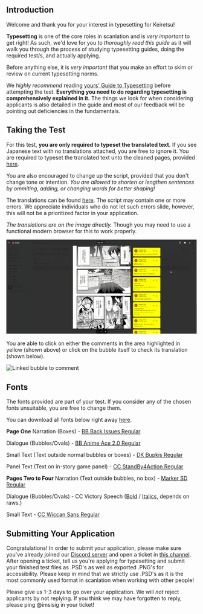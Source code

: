 ## Introduction

Welcome and thank you for your interest in typesetting for Keiretsu!

**Typesetting** is one of the core roles in scanlation and is *very important* to get right! As such, we'd love for you to *thoroughly read this guide* as it will walk you through the process of studying typesetting guides, doing the required test/s, and actually applying.

Before anything else, it is *very important* that you make an effort to skim or review on current typesetting norms.

We *highly recommend* reading [yours' Guide to Typesetting](https://docs.google.com/document/d/1Ss6AW07S8onlS1-SbgyoF4w1ve285B2fVqsgOtkKuLk/edit?usp=sharing) before attempting the test. **Everything you need to do regarding typesetting is comprehensively explained in it.** The things we look for when considering applicants is also detailed in the guide and most of our feedback will be pointing out deficiencies in the fundamentals.


## Taking the Test

For this test, **you are only required to typeset the translated text.** If you see Japanese text with no translations attached, you are free to ignore it. You are required to typeset the translated text unto the cleaned pages, provided [here](https://drive.google.com/drive/folders/1e9nOBPJobHKyl953ARKAzUeTY6_tQjBc?usp=drive_link).

You are also encouraged to change up the script, provided that you don't change tone or intention. *You are allowed to shorten or lengthen sentences by ommiting, adding, or changing words for better shaping!*

The translations can be found [here](https://drive.google.com/drive/folders/17u6A-55-ldFI_Hi5ZaolBLPxPCc7gMT8?usp=drive_link). The script may contain one or more errors. We appreciate individuals who do not let such errors slide, however, this will not be a prioritized factor in your application.

*The translations are on the image directly.* Though you may need to use a functional modern browser for this to work properly.

![Translated raw format](assets/highlighted.png)

You are able to click on either the comments in the area highlighted in yellow (shown above) or click on the bubble itself to check its translation (shown below).

![Linked bubble to comment](bubbleorcomment.png)

## Fonts

The fonts provided are part of your test. If you consider any of the chosen fonts unsuitable, you are free to change them.

You can download all fonts below right away [here](https://drive.google.com/drive/folders/1Sk90sydcs-cL4s_WFxcOqfkhnt67dPgA?usp=drive_link).

**Page One**
Narration (Boxes) - [BB Back Issues Regular](https://drive.google.com/file/d/1Aho89KenGoZj_miW1mu1GtsI5gL9onpd/view?usp=drive_link)

Dialogue (Bubbles/Ovals) - [BB Anime Ace 2.0 Regular](https://drive.google.com/file/d/1-5LC3qVsWh7JlbO0BBxT_ly1eti2zFad/view?usp=drive_link)

Small Text (Text outside normal bubbles or boxes) - [DK Bupkis Regular](https://drive.google.com/file/d/1p1-p7_QuqRd8ask6IDWD_vXBNupGZyDJ/view?usp=sharing)

Panel Text (Text on in-story game panel) - [CC StandBy4Action Regular](https://drive.google.com/file/d/11HWc1bQ2c8XQIKIfAyBvDW3uUqPuVUsp/view?usp=drive_link)

**Pages Two to Four**
Narration (Text outside bubbles, no box) - [Marker SD Regular](https://drive.google.com/file/d/1bqv-iilI-hasaNOSec1k4EcZ-vOUTLpv/view?usp=drive_link)

Dialogue (Bubbles/Ovals) - CC Victory Speech ([Bold](https://drive.google.com/file/d/1ZB3_05XrlJBJVfGi33spZM2nPDOHTEUX/view?usp=drive_link) / [Italics](https://drive.google.com/file/d/10VibGrLpVJRSORdYZfaw688nK1Bu1ESm/view?usp=drive_link), depends on raws.)

Small Text - [CC Wiccan Sans Regular](https://drive.google.com/file/d/1FV0lb_HDJqszxc-fqXBY8HHWx03vMLvs/view?usp=drive_link)

## Submitting Your Application

Congratulations! In order to submit your application, please make sure you've already joined our [Discord server](https://staff.keiretsu.cc) and open a ticket in [this channel](https://discordapp.com/channels/1131989690715754602/1167557074662731857). After opening a ticket, tell us you're applying for typesetting and submit your finished test files as .PSD's as well as exported .PNG's for accessibility. Please keep in mind that we strictly use .PSD's as it is the most commonly used format in scanlation when working with other people!

Please give us 1-3 days to go over your application. We will *not* reject applicants by not replying. If you think we may have forgotten to reply, please ping @imsisig in your ticket!